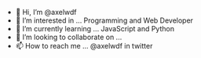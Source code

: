 - 👋 Hi, I’m @axelwdf
- 👀 I’m interested in ... Programming and Web Developer
- 🌱 I’m currently learning ... JavaScript and Python
- 💞️ I’m looking to collaborate on ... 
- 📫 How to reach me ... @axelwdf in twitter

<!---
axelwdf/axelwdf is a ✨ special ✨ repository because its `README.md` (this file) appears on your GitHub profile.
You can click the Preview link to take a look at your changes.
--->
